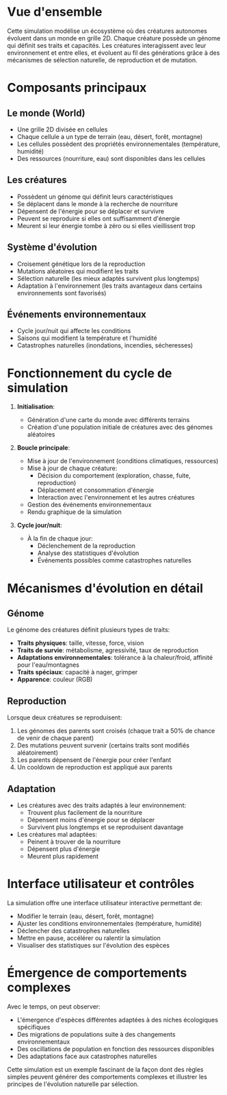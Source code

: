 # Vue d'ensemble

Cette simulation modélise un écosystème où des créatures autonomes évoluent dans un monde en grille 2D. Chaque créature possède un génome qui définit ses traits et capacités. Les créatures interagissent avec leur environnement et entre elles, et évoluent au fil des générations grâce à des mécanismes de sélection naturelle, de reproduction et de mutation.

# Composants principaux

## Le monde (World)
- Une grille 2D divisée en cellules
- Chaque cellule a un type de terrain (eau, désert, forêt, montagne)
- Les cellules possèdent des propriétés environnementales (température, humidité)
- Des ressources (nourriture, eau) sont disponibles dans les cellules

## Les créatures
- Possèdent un génome qui définit leurs caractéristiques
- Se déplacent dans le monde à la recherche de nourriture
- Dépensent de l'énergie pour se déplacer et survivre
- Peuvent se reproduire si elles ont suffisamment d'énergie
- Meurent si leur énergie tombe à zéro ou si elles vieillissent trop

## Système d'évolution
- Croisement génétique lors de la reproduction
- Mutations aléatoires qui modifient les traits
- Sélection naturelle (les mieux adaptés survivent plus longtemps)
- Adaptation à l'environnement (les traits avantageux dans certains environnements sont favorisés)

## Événements environnementaux
- Cycle jour/nuit qui affecte les conditions
- Saisons qui modifient la température et l'humidité
- Catastrophes naturelles (inondations, incendies, sécheresses)

# Fonctionnement du cycle de simulation

1. **Initialisation**:
   - Génération d'une carte du monde avec différents terrains
   - Création d'une population initiale de créatures avec des génomes aléatoires

2. **Boucle principale**:
   - Mise à jour de l'environnement (conditions climatiques, ressources)
   - Mise à jour de chaque créature:
     - Décision du comportement (exploration, chasse, fuite, reproduction)
     - Déplacement et consommation d'énergie
     - Interaction avec l'environnement et les autres créatures
   - Gestion des événements environnementaux
   - Rendu graphique de la simulation

3. **Cycle jour/nuit**:
   - À la fin de chaque jour:
     - Déclenchement de la reproduction
     - Analyse des statistiques d'évolution
     - Événements possibles comme catastrophes naturelles

# Mécanismes d'évolution en détail

## Génome
Le génome des créatures définit plusieurs types de traits:
- **Traits physiques**: taille, vitesse, force, vision
- **Traits de survie**: métabolisme, agressivité, taux de reproduction
- **Adaptations environnementales**: tolérance à la chaleur/froid, affinité pour l'eau/montagnes
- **Traits spéciaux**: capacité à nager, grimper
- **Apparence**: couleur (RGB)

## Reproduction
Lorsque deux créatures se reproduisent:
1. Les génomes des parents sont croisés (chaque trait a 50% de chance de venir de chaque parent)
2. Des mutations peuvent survenir (certains traits sont modifiés aléatoirement)
3. Les parents dépensent de l'énergie pour créer l'enfant
4. Un cooldown de reproduction est appliqué aux parents

## Adaptation
- Les créatures avec des traits adaptés à leur environnement:
  - Trouvent plus facilement de la nourriture
  - Dépensent moins d'énergie pour se déplacer
  - Survivent plus longtemps et se reproduisent davantage
- Les créatures mal adaptées:
  - Peinent à trouver de la nourriture
  - Dépensent plus d'énergie
  - Meurent plus rapidement

# Interface utilisateur et contrôles

La simulation offre une interface utilisateur interactive permettant de:
- Modifier le terrain (eau, désert, forêt, montagne)
- Ajuster les conditions environnementales (température, humidité)
- Déclencher des catastrophes naturelles
- Mettre en pause, accélérer ou ralentir la simulation
- Visualiser des statistiques sur l'évolution des espèces

# Émergence de comportements complexes

Avec le temps, on peut observer:
- L'émergence d'espèces différentes adaptées à des niches écologiques spécifiques
- Des migrations de populations suite à des changements environnementaux
- Des oscillations de population en fonction des ressources disponibles
- Des adaptations face aux catastrophes naturelles

Cette simulation est un exemple fascinant de la façon dont des règles simples peuvent générer des comportements complexes et illustrer les principes de l'évolution naturelle par sélection.
